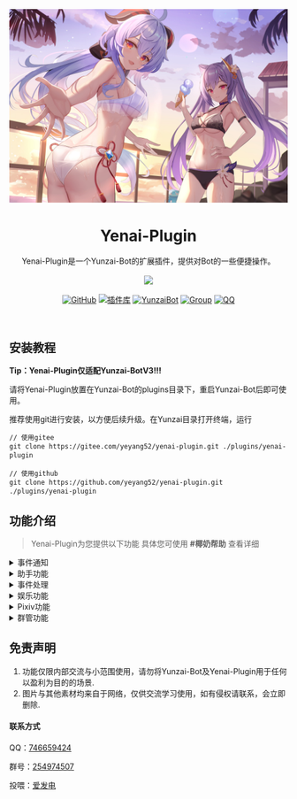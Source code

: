 

<div align="center">
  <img src="resources/img/yeyang.jpg" alt="甘雨" width = "600">
  </a><br>


<h1>Yenai-Plugin</h1>

Yenai-Plugin是一个Yunzai-Bot的扩展插件，提供对Bot的一些便捷操作。<br><br><img src="https://count.getloli.com/get/@:yenai-plugin?theme=rule34" /> <br>

[![GitHub](https://img.shields.io/badge/GitHub-Yenai-black?style=flat-square&logo=github)](https://github.com/yeyang52/yenai-plugin) [![插件库](https://img.shields.io/badge/Gitee-插件库-black?style=flat-square&logo=gitee)](https://gitee.com/yhArcadia/Yunzai-Bot-plugins-index) [![YunzaiBot](https://img.shields.io/badge/Yunzai-v3.0.0-black?style=flat-square&logo=dependabot)](https://gitee.com/Le-niao/Yunzai-Bot) [![Group](https://img.shields.io/badge/群号-254974507-red?style=flat-square&logo=GroupMe&logoColor=white)](https://jq.qq.com/?_wv=1027&k=o8FTig5Z) [![QQ](https://img.shields.io/badge/QQ-746659424-success?style=flat-square&logo=tencent-qq)](https://qm.qq.com/cgi-bin/qm/qr?k=m6tyVb1v5y7a5_YK8CU7AoKyuR51aEaI&noverify=0&personal_qrcode_source=4)

<br>

</div>


## 安装教程
**Tip：Yenai-Plugin仅适配Yunzai-BotV3!!!**

请将Yenai-Plugin放置在Yunzai-Bot的plugins目录下，重启Yunzai-Bot后即可使用。

推荐使用git进行安装，以方便后续升级。在Yunzai目录打开终端，运行

```
// 使用gitee
git clone https://gitee.com/yeyang52/yenai-plugin.git ./plugins/yenai-plugin

// 使用github
git clone https://github.com/yeyang52/yenai-plugin.git ./plugins/yenai-plugin
```

## 功能介绍

> Yenai-Plugin为您提供以下功能
> 具体您可使用 **#椰奶帮助**  查看详细

<details>
  <summary>事件通知</summary>

- 闪照监听

- 撤回监听

- 好友申请

- 群邀请

- 好友|群 列表变动

- 好友|群 消息

- Bot被禁言

  注：具体可使用 **#椰奶设置** 查看
</details>
<details>
  <summary>助手功能</summary>

- 发送 群聊|好友 消息
  
- 改头像 | 改昵称 | 改状态 | 改昵称 | 改签名 | 改性别
  
- 删好友 | 退群
  
- 获取 好友|群 列表
  
- 增 删 查 说说
  
- 状态
  
</details>
<details>
  <summary>事件处理</summary>

- 同意|拒绝 好友申请

- 同意|拒绝 群邀请

- 回复好友消息

</details>
<details>
  <summary>娱乐功能</summary>

- 随机唱鸭
  
- 角色收益曲线
  
- 赞我
  
- coser
  
- waifu

</details>
<details>
  <summary>Pixiv功能</summary>

- Pixiv排行榜
  
  - 看看(日|周|月)榜
  
  - 看看漫画(日|周|月|新秀周)榜 
  
  - 看看(男|女)性向榜
  
- Tag搜图
  
- Pid搜图

- Uid搜图
  
- 查看热门Tag

</details>
<details>
  <summary>群管功能</summary>

- (全体)?禁言|解禁

- 允许|禁止 匿名

- 踢群员

- 设置|取消 管理

- 增 删 查 公告

- 我要自闭

- 申请头衔

- 修改头衔

  注：具体可使用 **#椰奶群管帮助** 查看
</details>

## 免责声明

1. 功能仅限内部交流与小范围使用，请勿将Yunzai-Bot及Yenai-Plugin用于任何以盈利为目的的场景.
2. 图片与其他素材均来自于网络，仅供交流学习使用，如有侵权请联系，会立即删除.

#### 联系方式

QQ：[746659424](https://qm.qq.com/cgi-bin/qm/qr?k=m6tyVb1v5y7a5_YK8CU7AoKyuR51aEaI&noverify=0&personal_qrcode_source=4)

群号：[254974507](https://jq.qq.com/?_wv=1027&k=o8FTig5Z)

投喂：[爱发电](https://afdian.net/a/yeyang52)
